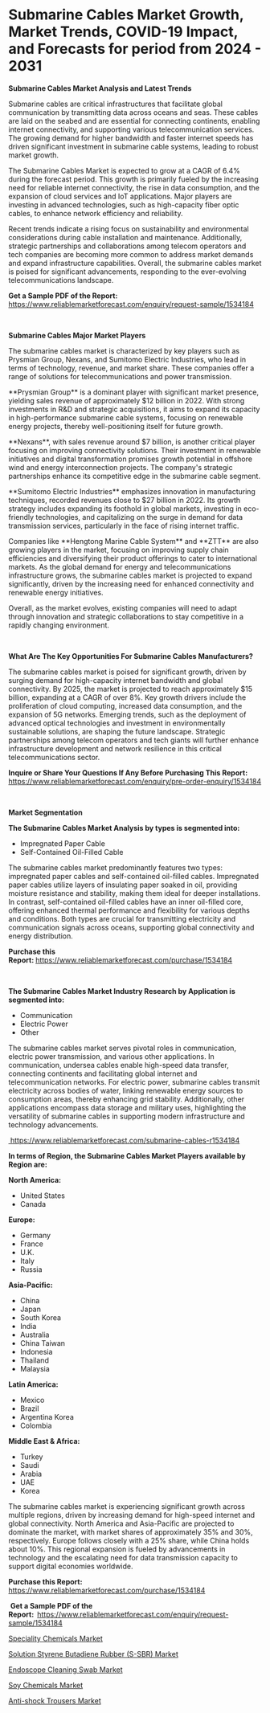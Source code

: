 <p><h1>Submarine Cables Market Growth, Market Trends, COVID-19 Impact, and Forecasts for period from 2024 - 2031</h1></p><p><strong>Submarine Cables Market Analysis and Latest Trends</strong></p>
<p><p>Submarine cables are critical infrastructures that facilitate global communication by transmitting data across oceans and seas. These cables are laid on the seabed and are essential for connecting continents, enabling internet connectivity, and supporting various telecommunication services. The growing demand for higher bandwidth and faster internet speeds has driven significant investment in submarine cable systems, leading to robust market growth.</p><p>The Submarine Cables Market is expected to grow at a CAGR of 6.4% during the forecast period. This growth is primarily fueled by the increasing need for reliable internet connectivity, the rise in data consumption, and the expansion of cloud services and IoT applications. Major players are investing in advanced technologies, such as high-capacity fiber optic cables, to enhance network efficiency and reliability.</p><p>Recent trends indicate a rising focus on sustainability and environmental considerations during cable installation and maintenance. Additionally, strategic partnerships and collaborations among telecom operators and tech companies are becoming more common to address market demands and expand infrastructure capabilities. Overall, the submarine cables market is poised for significant advancements, responding to the ever-evolving telecommunications landscape.</p></p>
<p><strong>Get a Sample PDF of the Report:&nbsp;</strong> <a href="https://www.reliablemarketforecast.com/enquiry/request-sample/1534184?utm_campaign=1129&utm_medium=2&utm_source=Github&utm_content=ia&utm_term=09112024&utm_id=submarine-cables">https://www.reliablemarketforecast.com/enquiry/request-sample/1534184</a></p>
<p>&nbsp;</p>
<p><strong>Submarine Cables Major Market Players</strong></p>
<p><p>The submarine cables market is characterized by key players such as Prysmian Group, Nexans, and Sumitomo Electric Industries, who lead in terms of technology, revenue, and market share. These companies offer a range of solutions for telecommunications and power transmission.</p><p>**Prysmian Group** is a dominant player with significant market presence, yielding sales revenue of approximately $12 billion in 2022. With strong investments in R&D and strategic acquisitions, it aims to expand its capacity in high-performance submarine cable systems, focusing on renewable energy projects, thereby well-positioning itself for future growth.</p><p>**Nexans**, with sales revenue around $7 billion, is another critical player focusing on improving connectivity solutions. Their investment in renewable initiatives and digital transformation promises growth potential in offshore wind and energy interconnection projects. The company's strategic partnerships enhance its competitive edge in the submarine cable segment.</p><p>**Sumitomo Electric Industries** emphasizes innovation in manufacturing techniques, recorded revenues close to $27 billion in 2022. Its growth strategy includes expanding its foothold in global markets, investing in eco-friendly technologies, and capitalizing on the surge in demand for data transmission services, particularly in the face of rising internet traffic.</p><p>Companies like **Hengtong Marine Cable System** and **ZTT** are also growing players in the market, focusing on improving supply chain efficiencies and diversifying their product offerings to cater to international markets. As the global demand for energy and telecommunications infrastructure grows, the submarine cables market is projected to expand significantly, driven by the increasing need for enhanced connectivity and renewable energy initiatives.</p><p>Overall, as the market evolves, existing companies will need to adapt through innovation and strategic collaborations to stay competitive in a rapidly changing environment.</p></p>
<p>&nbsp;</p>
<p><strong>What Are The Key Opportunities For Submarine Cables Manufacturers?</strong></p>
<p><p>The submarine cables market is poised for significant growth, driven by surging demand for high-capacity internet bandwidth and global connectivity. By 2025, the market is projected to reach approximately $15 billion, expanding at a CAGR of over 8%. Key growth drivers include the proliferation of cloud computing, increased data consumption, and the expansion of 5G networks. Emerging trends, such as the deployment of advanced optical technologies and investment in environmentally sustainable solutions, are shaping the future landscape. Strategic partnerships among telecom operators and tech giants will further enhance infrastructure development and network resilience in this critical telecommunications sector.</p></p>
<p><strong>Inquire or Share Your Questions If Any Before Purchasing This Report:</strong> <a href="https://www.reliablemarketforecast.com/enquiry/pre-order-enquiry/1534184?utm_campaign=1129&utm_medium=2&utm_source=Github&utm_content=ia&utm_term=09112024&utm_id=submarine-cables">https://www.reliablemarketforecast.com/enquiry/pre-order-enquiry/1534184</a></p>
<p>&nbsp;</p>
<p><strong>Market Segmentation</strong></p>
<p><strong>The Submarine Cables Market Analysis by types is segmented into:</strong></p>
<p><ul><li>Impregnated Paper Cable</li><li>Self-Contained Oil-Filled Cable</li></ul></p>
<p><p>The submarine cables market predominantly features two types: impregnated paper cables and self-contained oil-filled cables. Impregnated paper cables utilize layers of insulating paper soaked in oil, providing moisture resistance and stability, making them ideal for deeper installations. In contrast, self-contained oil-filled cables have an inner oil-filled core, offering enhanced thermal performance and flexibility for various depths and conditions. Both types are crucial for transmitting electricity and communication signals across oceans, supporting global connectivity and energy distribution.</p></p>
<p><strong>Purchase this Report:&nbsp;</strong><a href="https://www.reliablemarketforecast.com/purchase/1534184?utm_campaign=1129&utm_medium=2&utm_source=Github&utm_content=ia&utm_term=09112024&utm_id=submarine-cables">https://www.reliablemarketforecast.com/purchase/1534184</a></p>
<p>&nbsp;</p>
<p><strong>The Submarine Cables Market Industry Research by Application is segmented into:</strong></p>
<p><ul><li>Communication</li><li>Electric Power</li><li>Other</li></ul></p>
<p><p>The submarine cables market serves pivotal roles in communication, electric power transmission, and various other applications. In communication, undersea cables enable high-speed data transfer, connecting continents and facilitating global internet and telecommunication networks. For electric power, submarine cables transmit electricity across bodies of water, linking renewable energy sources to consumption areas, thereby enhancing grid stability. Additionally, other applications encompass data storage and military uses, highlighting the versatility of submarine cables in supporting modern infrastructure and technology advancements.</p></p>
<p><a href="https://www.reliablemarketforecast.com/submarine-cables-r1534184?utm_campaign=1129&utm_medium=2&utm_source=Github&utm_content=ia&utm_term=09112024&utm_id=submarine-cables">&nbsp;https://www.reliablemarketforecast.com/submarine-cables-r1534184</a></p>
<p><strong>In terms of Region, the Submarine Cables Market Players available by Region are:</strong></p>
<p>
    <p> <strong> North America: </strong>
        <ul>
            <li>United States</li>
            <li>Canada</li>
        </ul>
        </p> 
    <p> <strong> Europe: </strong>
        <ul>
            <li>Germany</li>
            <li>France</li>
            <li>U.K.</li>
            <li>Italy</li>
            <li>Russia</li>
        </ul>
        </p> 
    <p> <strong> Asia-Pacific: </strong>
        <ul>
            <li>China</li>
            <li>Japan</li>
            <li>South Korea</li>
            <li>India</li>
            <li>Australia</li>
            <li>China Taiwan</li>
            <li>Indonesia</li>
            <li>Thailand</li>
            <li>Malaysia</li>
        </ul>
        </p> 
    <p> <strong> Latin America: </strong>
        <ul>
            <li>Mexico</li>
            <li>Brazil</li>
            <li>Argentina Korea</li>
            <li>Colombia</li>
        </ul>
        </p> 
    <p> <strong> Middle East & Africa: </strong>
        <ul>
            <li>Turkey</li>
            <li>Saudi</li>
            <li>Arabia</li>
            <li>UAE</li>
            <li>Korea</li>
        </ul>
    </p>
    </p>
<p><p>The submarine cables market is experiencing significant growth across multiple regions, driven by increasing demand for high-speed internet and global connectivity. North America and Asia-Pacific are projected to dominate the market, with market shares of approximately 35% and 30%, respectively. Europe follows closely with a 25% share, while China holds about 10%. This regional expansion is fueled by advancements in technology and the escalating need for data transmission capacity to support digital economies worldwide.</p></p>
<p><strong>Purchase this Report: </strong><a href="https://www.reliablemarketforecast.com/purchase/1534184?utm_campaign=1129&utm_medium=2&utm_source=Github&utm_content=ia&utm_term=09112024&utm_id=submarine-cables">https://www.reliablemarketforecast.com/purchase/1534184</a></p>
<p>&nbsp;<strong>Get a Sample PDF of the Report:&nbsp;&nbsp;</strong><a href="https://www.reliablemarketforecast.com/enquiry/request-sample/1534184?utm_campaign=1129&utm_medium=2&utm_source=Github&utm_content=ia&utm_term=09112024&utm_id=submarine-cables">https://www.reliablemarketforecast.com/enquiry/request-sample/1534184</a></p>
<p><strong></strong></p>
<p><p><a href="https://github.com/juliaficg7n3/Market-Research-Report-List-1/blob/main/speciality-chemicals-market.md?utm_campaign=1129&utm_medium=2&utm_source=Github&utm_content=ia&utm_term=09112024&utm_id=submarine-cables">Speciality Chemicals Market</a></p><p><a href="https://github.com/janeengrenong0/Market-Research-Report-List-1/blob/main/solution-styrene-butadiene-rubber-s-sbr-market.md?utm_campaign=1129&utm_medium=2&utm_source=Github&utm_content=ia&utm_term=09112024&utm_id=submarine-cables">Solution Styrene Butadiene Rubber (S-SBR) Market</a></p><p><a href="https://issuu.com/reportprime-2/docs/endoscope-cleaning-swab-market-size_e06a83696a4273?utm_campaign=1129&utm_medium=2&utm_source=Github&utm_content=ia&utm_term=09112024&utm_id=submarine-cables">Endoscope Cleaning Swab Market</a></p><p><a href="https://github.com/loanv6asmitty/Market-Research-Report-List-1/blob/main/soy-chemicals-market.md?utm_campaign=1129&utm_medium=2&utm_source=Github&utm_content=ia&utm_term=09112024&utm_id=submarine-cables">Soy Chemicals Market</a></p><p><a href="https://issuu.com/reportprime-2/docs/anti-shock-trousers-market-size-203_bae49cfaae1227?utm_campaign=1129&utm_medium=2&utm_source=Github&utm_content=ia&utm_term=09112024&utm_id=submarine-cables">Anti-shock Trousers Market</a></p></p>